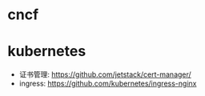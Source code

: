 # cncf
# kubernetes
- 证书管理: https://github.com/jetstack/cert-manager/
- ingress: https://github.com/kubernetes/ingress-nginx
